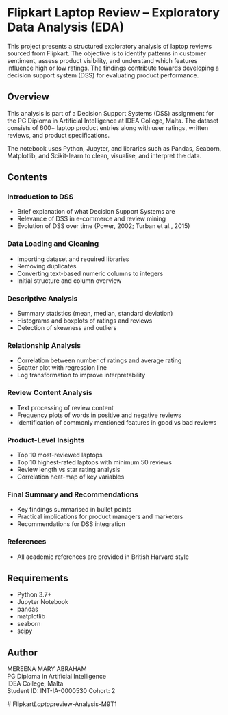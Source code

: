 # Flipkart Laptop Review – Exploratory Data Analysis (EDA)

This project presents a structured exploratory analysis of laptop reviews sourced from Flipkart. The objective is to identify patterns in customer sentiment, assess product visibility, and understand which features influence high or low ratings. The findings contribute towards developing a decision support system (DSS) for evaluating product performance.

## Overview

This analysis is part of a Decision Support Systems (DSS) assignment for the PG Diploma in Artificial Intelligence at IDEA College, Malta. The dataset consists of 600+ laptop product entries along with user ratings, written reviews, and product specifications.

The notebook uses Python, Jupyter, and libraries such as Pandas, Seaborn, Matplotlib, and Scikit-learn to clean, visualise, and interpret the data.

## Contents

### Introduction to DSS
- Brief explanation of what Decision Support Systems are
- Relevance of DSS in e-commerce and review mining
- Evolution of DSS over time (Power, 2002; Turban et al., 2015)

### Data Loading and Cleaning
- Importing dataset and required libraries
- Removing duplicates
- Converting text-based numeric columns to integers
- Initial structure and column overview

### Descriptive Analysis
- Summary statistics (mean, median, standard deviation)
- Histograms and boxplots of ratings and reviews
- Detection of skewness and outliers

### Relationship Analysis
- Correlation between number of ratings and average rating
- Scatter plot with regression line
- Log transformation to improve interpretability

### Review Content Analysis
- Text processing of review content
- Frequency plots of words in positive and negative reviews
- Identification of commonly mentioned features in good vs bad reviews

###  Product-Level Insights
- Top 10 most-reviewed laptops
- Top 10 highest-rated laptops with minimum 50 reviews
- Review length vs star rating analysis
- Correlation heat-map of key variables

### Final Summary and Recommendations
- Key findings summarised in bullet points
- Practical implications for product managers and marketers
- Recommendations for DSS integration

### References
- All academic references are provided in British Harvard style

## Requirements

- Python 3.7+
- Jupyter Notebook
- pandas
- matplotlib
- seaborn
- scipy

## Author

MEREENA MARY ABRAHAM  
PG Diploma in Artificial Intelligence  
IDEA College, Malta  
Student ID: INT-IA-0000530
Cohort: 2


#   F l i p k a r t _ L a p t o p _ r e v i e w - A n a l y s i s - M 9 T 1  
 